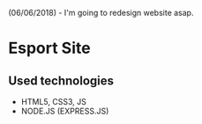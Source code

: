 (06/06/2018)  -  I'm going to redesign website asap.

# Esport Site 

Used technologies
------
- HTML5, CSS3, JS
- NODE.JS (EXPRESS.JS)

